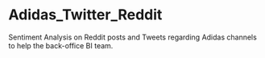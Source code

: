 # Adidas_Twitter_Reddit
Sentiment Analysis on Reddit posts and Tweets regarding Adidas channels to help the back-office BI team.

